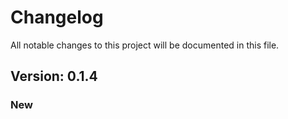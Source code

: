 # Changelog

All notable changes to this project will be documented in this file.

## Version: 0.1.4

### New



